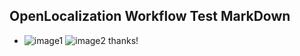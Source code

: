 ## OpenLocalization Workflow Test MarkDown
* ![image1](.\3901648b-c51e-4a6f-b841-c6d36916b1fd.PNG)   ![image2](.\9fdc80ea-0bb4-4c74-80d4-8e2acc96e57e.png) 
thanks!